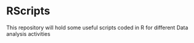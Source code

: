 RScripts
========

This repository will hold some useful scripts coded in R for different Data analysis activities
